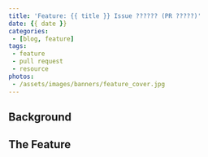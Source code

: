 ```yaml
---
title: 'Feature: {{ title }} Issue ?????? (PR ?????)'
date: {{ date }}
categories:
 - [blog, feature]
tags:
 - feature
 - pull request
 - resource
photos:
 - /assets/images/banners/feature_cover.jpg
---
```


<!-- This post summarizes the contributions suggested in this pull request... The work should resolve the issues laid forth by Issue \#123. -->

<!-- more -->

## Background ##

<!-- Describe the project this bug is related to -->

## The Feature ##

<!-- Describe the feature requirements. -->
<!-- Describe the feature implementation. -->

<!-- ## Updates... ## -->

<!-- The pull request has been merged into the project's main branch! -->

<!-- Pull Request ([#??????](#)): -->

<!-- ![Screenshot of successful merge](/assets/images/screenshots/fix_pr??????.png) -->